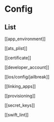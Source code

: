 # Config


## List

[[app_environment]]

[[ats_plist]]

[[certificate]]

[[developer_account]]

[[ios/config/jailbreak]]

[[linking_apps]]

[[provisioning]]

[[secret_keys]]

[[swift_lint]]